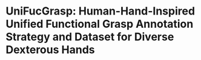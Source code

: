 # UniFucGrasp: Human-Hand-Inspired Unified Functional Grasp Annotation Strategy and Dataset for Diverse Dexterous Hands
